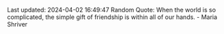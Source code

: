 Last updated: 2024-04-02 16:49:47
Random Quote: When the world is so complicated, the simple gift of friendship is within all of our hands. - Maria Shriver